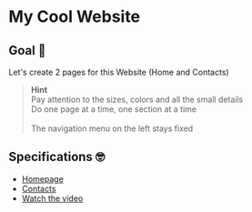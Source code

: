 # My Cool Website
## Goal 🥅
Let's create 2 pages for this Website (Home and Contacts)

> **Hint**<br>
> Pay attention to the sizes, colors and all the small details<br>
> Do one page at a time, one section at a time<br>
> <br>
> The navigation menu on the left stays fixed


## Specifications 🤓

* [Homepage](Kelly-index.pdf)
* [Contacts](Kelly-contacts.pdf)
* [Watch the video](Kelly-movie.mov)
